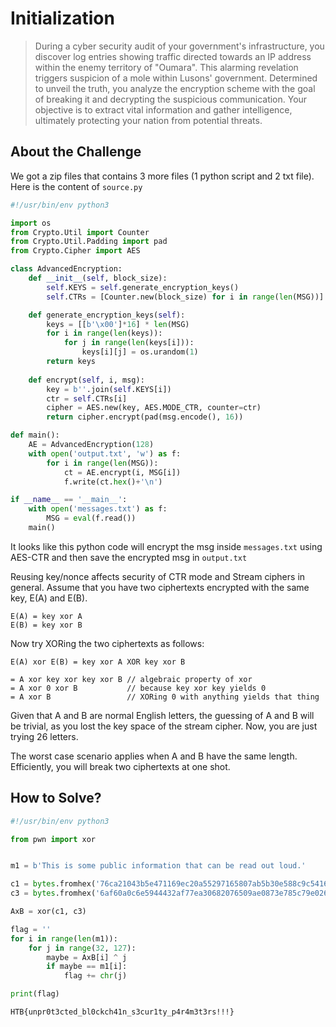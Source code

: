 # Initialization
> During a cyber security audit of your government's infrastructure, you discover log entries showing traffic directed towards an IP address within the enemy territory of "Oumara". This alarming revelation triggers suspicion of a mole within Lusons' government. Determined to unveil the truth, you analyze the encryption scheme with the goal of breaking it and decrypting the suspicious communication. Your objective is to extract vital information and gather intelligence, ultimately protecting your nation from potential threats.

## About the Challenge
We got a zip files that contains 3 more files (1 python script and 2 txt file). Here is the content of `source.py`

```python
#!/usr/bin/env python3

import os
from Crypto.Util import Counter
from Crypto.Util.Padding import pad
from Crypto.Cipher import AES

class AdvancedEncryption:
    def __init__(self, block_size):
        self.KEYS = self.generate_encryption_keys()
        self.CTRs = [Counter.new(block_size) for i in range(len(MSG))] # nonce reuse : avoided!

    def generate_encryption_keys(self):
        keys = [[b'\x00']*16] * len(MSG)
        for i in range(len(keys)):
            for j in range(len(keys[i])):
                keys[i][j] = os.urandom(1)
        return keys
    
    def encrypt(self, i, msg):
        key = b''.join(self.KEYS[i])
        ctr = self.CTRs[i]
        cipher = AES.new(key, AES.MODE_CTR, counter=ctr)
        return cipher.encrypt(pad(msg.encode(), 16))

def main():
    AE = AdvancedEncryption(128)
    with open('output.txt', 'w') as f:
        for i in range(len(MSG)):
            ct = AE.encrypt(i, MSG[i])
            f.write(ct.hex()+'\n')

if __name__ == '__main__':
    with open('messages.txt') as f:
        MSG = eval(f.read())
    main()
```

It looks like this python code will encrypt the msg inside `messages.txt` using AES-CTR and then save the encrypted msg in `output.txt`

Reusing key/nonce affects security of CTR mode and Stream ciphers in general. 
Assume that you have two ciphertexts encrypted with the same key, E(A) and E(B).
```
E(A) = key xor A
E(B) = key xor B
```
Now try XORing the two ciphertexts as follows:

```
E(A) xor E(B) = key xor A XOR key xor B

= A xor key xor key xor B // algebraic property of xor
= A xor 0 xor B           // because key xor key yields 0
= A xor B                 // XORing 0 with anything yields that thing
```

Given that A and B are normal English letters, the guessing of A and B will be 
trivial, as you lost the key space of the stream cipher. Now, you are just trying 
26 letters.

The worst case scenario applies when A and B have the same length. Efficiently, 
you will break two ciphertexts at one shot.

## How to Solve?

```python
#!/usr/bin/env python3

from pwn import xor


m1 = b'This is some public information that can be read out loud.'

c1 = bytes.fromhex('76ca21043b5e471169ec20a55297165807ab5b30e588c9c54168b2136fc97d147892b5e39e9b1f1fd39e9f66e7dbbb9d8dffa31b597b53a648676a8d4081a20b')
c3 = bytes.fromhex('6af60a0c6e5944432af77ea30682076509ae0873e785c79e026b8c1435c566463d8eadc8cecc0c459ecf8e75e7cdfbd88cedd861771932dd224762854889aa03')

AxB = xor(c1, c3)

flag = ''
for i in range(len(m1)):
    for j in range(32, 127):
        maybe = AxB[i] ^ j
        if maybe == m1[i]:
            flag += chr(j)

print(flag)
```

```
HTB{unpr0t3cted_bl0ckch41n_s3cur1ty_p4r4m3t3rs!!!}
```
